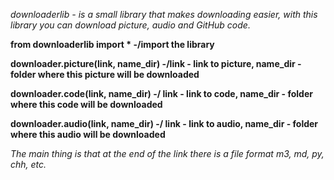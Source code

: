 *downloaderlib - is a small library that makes downloading easier, with this library you can download picture, audio and GitHub code.*

**from downloaderlib import *  -/import the library**

**downloader.picture(link, name_dir) -/link - link to picture, name_dir - folder where this picture will be downloaded**

**downloader.code(link, name_dir) -/ link - link to code, name_dir - folder where this code will be downloaded**

**downloader.audio(link, name_dir) -/ link - link to audio, name_dir - folder where this audio will be downloaded**

*The main thing is that at the end of the link there is a file format m3, md, py, chh, etc.*